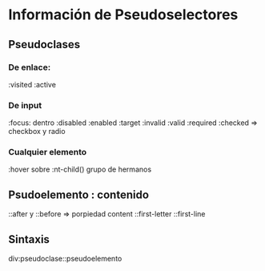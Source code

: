 # Información de Pseudoselectores
## Pseudoclases

### De enlace:
:visited
:active 

### De input
:focus: dentro
:disabled
:enabled
:target
:invalid
:valid
:required
:checked => checkbox y radio

### Cualquier elemento
:hover sobre
:nt-child() grupo de hermanos


## Psudoelemento : contenido
::after y ::before => porpiedad content
::first-letter
::first-line

## Sintaxis
div:pseudoclase::pseudoelemento